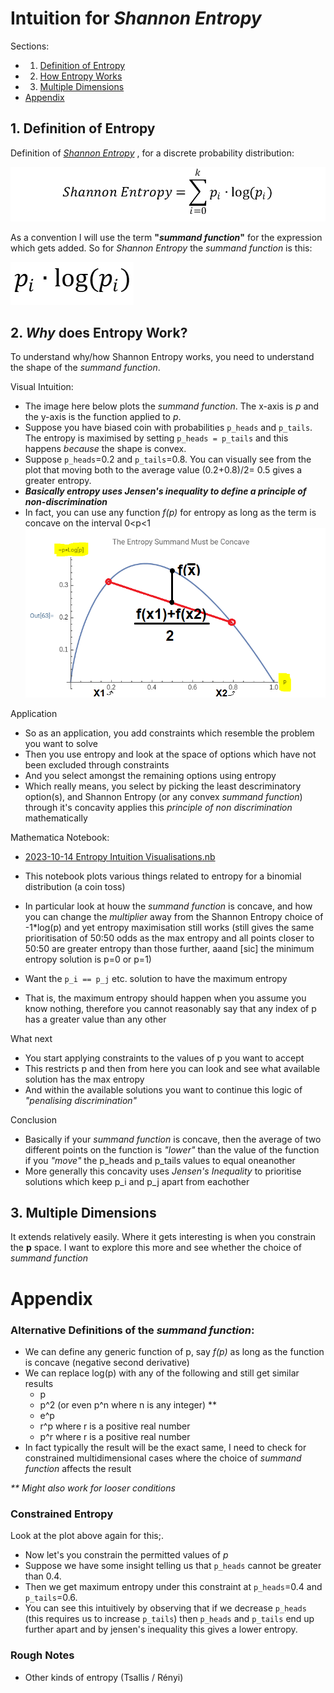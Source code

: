 # Intuition for *Shannon Entropy*
Sections:
* 1. [Definition of Entropy](#1-definition-of-entropy)
* 2. [How Entropy Works](#2-why-does-entropy-work)
* 3. [Multiple Dimensions](#3-multiple-dimensions)
* [Appendix](#appendix)

## 1. Definition of Entropy
Definition of [*Shannon Entropy*](https://en.wikipedia.org/wiki/Entropy_(information_theory))
, for a discrete probability distribution:
  
  ![Shannon Entropy Definition](../images/2023-10-16%20Shannon%20Entropy.png)

As a convention I will use the term **"*summand function*"** for the expression which gets added. So for *Shannon Entropy* the *summand function* is this:

  ![Shannon Entropy Summand](../images/2023-10-16%20Shannon%20Entropy%20Summand.png)

## 2. *Why* does Entropy Work?
To understand why/how Shannon Entropy works, you need to understand the shape of the *summand function*.

Visual Intuition:
* The image here below plots the *summand function*. The x-axis is *p* and the y-axis is the function applied to *p*.
* Suppose you have biased coin with probabilities `p_heads` and `p_tails`. The entropy is maximised by setting `p_heads = p_tails` and this happens *because* the shape is convex.
* Suppose `p_heads`=0.2 and `p_tails`=0.8. You can visually see from the plot that moving both to the average value (0.2+0.8)/2= 0.5 gives a greater entropy.
* ***Basically entropy uses Jensen's inequality to define a principle of non-discrimination***
* In fact, you can use any function *f(p)* for entropy as long as the term is concave on the interval 0<p<1
![Entropy Intuition Plot](../images/2023-10-16%20Entropy%20Intuition%20Plot.png)

Application
* So as an application, you add constraints which resemble the problem you want to solve
* Then you use entropy and look at the space of options which have not been excluded through constraints
* And you select amongst the remaining options using entropy
* Which really means, you select by picking the least descriminatory option(s), and Shannon Entropy (or any convex *summand function*) through it's concavity applies this *principle of non discrimination* mathematically

Mathematica Notebook:
* [2023-10-14 Entropy Intuition Visualisations.nb](https://www.wolframcloud.com/obj/5385d68a-17bc-4b69-b624-5ab9a15c106f)
* This notebook plots various things related to entropy for a binomial distribution (a coin toss)
* In particular look at houw the *summand function* is concave, and how you can change the *multiplier* away from the Shannon Entropy choice of -1*log(p) and yet entropy maximisation still works (still gives the same prioritisation of 50:50 odds as the max entropy and all points closer to 50:50 are greater entropy than those further, aaand [sic] the minimum entropy solution is p=0 or p=1)

* Want the `p_i == p_j` etc. solution to have the maximum entropy
* That is, the maximum entropy should happen when you assume you know nothing, therefore you cannot reasonably say that any index of p has a greater value than any other

What next
* You start applying constraints to the values of p you want to accept
* This restricts p and then from here you can look and see what available solution has the max entropy
* And within the available solutions you want to continue this logic of *"penalising discrimination"*

Conclusion
* Basically if your *summand function* is concave, then the average of two different points on the function is *"lower"* than the value of the function if you *"move"* the p_heads and p_tails values to equal oneanother
* More generally this concavity uses *Jensen's Inequality* to prioritise solutions which keep p_i and p_j apart from eachother


## 3. Multiple Dimensions
It extends relatively easily. Where it gets interesting is when you constrain the **p** space. I want to explore this more and see whether the choice of *summand function*

# Appendix
### Alternative Definitions of the *summand function*:
* We can define any generic function of p, say *f(p)* as long as the function is concave (negative second derivative)
* We can replace log(p) with any of the following and still get similar results
    * p
    * p^2 (or even p^n where n is any integer) **
    * e^p
    * r^p where r is a positive real number
    * p^r where r is a positive real number
* In fact typically the result will be the exact same, I need to check for constrained multidimensional cases where the choice of *summand function* affects the result

*\*\* Might also work for looser conditions*

### Constrained Entropy
Look at the plot above again for this;.
* Now let's you constrain the permitted values of *p*
* Suppose we have some insight telling us that `p_heads` cannot be greater than 0.4.
* Then we get maximum entropy under this constraint at `p_heads`=0.4 and `p_tails`=0.6.
* You can see this intuitively by observing that if we decrease `p_heads` (this requires us to increase `p_tails`) then `p_heads` and `p_tails` end up further apart and by jensen's inequality this gives a lower entropy. 

### Rough Notes
* Other kinds of entropy (Tsallis / Rényi)
